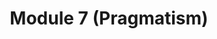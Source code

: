 ---
layout: default
title: Module 7 (Pragmatism)
parent: In Class
ref: "in-class#module-7-pragmatism"
nav_order: 8
---